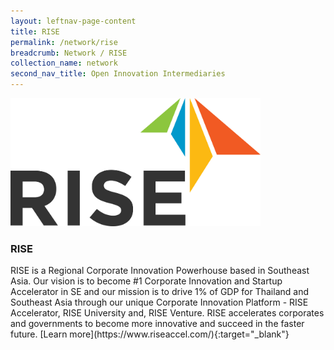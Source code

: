 ```yaml
---
layout: leftnav-page-content
title: RISE
permalink: /network/rise
breadcrumb: Network / RISE
collection_name: network
second_nav_title: Open Innovation Intermediaries
---
```

<a href="https://www.riseaccel.com/">
<img src="/images/partners/RISE Logo.jpg" alt="1" style="width:400px;height:205px">
</a>

<h3>RISE</h3> 
RISE is a Regional Corporate Innovation Powerhouse based in Southeast Asia. Our vision is to become #1 Corporate Innovation and Startup Accelerator in SE and our mission is to drive 1% of GDP for Thailand and Southeast Asia through our unique Corporate Innovation Platform - RISE Accelerator, RISE University and, RISE Venture.  RISE accelerates corporates and governments to become more innovative and succeed in the faster future.
[Learn more](https://www.riseaccel.com/){:target="_blank"}
